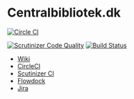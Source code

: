 # Centralbibliotek.dk

[![Circle CI](https://circleci.com/gh/reload/centralbibliotek.dk.png?style=badge&circle-token=e1cf6835a37ec8e07d8b0a1b7d73b87804ddb029)](https://circleci.com/gh/reload/centralbibliotek.dk)

[![Scrutinizer Code Quality](https://scrutinizer-ci.com/g/reload/centralbibliotek.dk/badges/quality-score.png?b=develop&s=2f09c00b4d72e59994400a55677d783cdae40006)](https://scrutinizer-ci.com/g/reload/centralbibliotek.dk/?branch=develop)
[![Build Status](https://scrutinizer-ci.com/g/reload/centralbibliotek.dk/badges/build.png?b=develop&s=0390f8a56847a8d85d895677d042929181ee21e0)](https://scrutinizer-ci.com/g/reload/centralbibliotek.dk/build-status/develop)

 * [Wiki](http://wiki.reload.dk/centralbibliotek.dk)
 * [CircleCI](https://circleci.com/gh/reload/centralbibliotek.dk)
 * [Scutinizer CI](https://scrutinizer-ci.com/g/reload/centralbibliotek.dk/)
 * [Flowdock](https://www.flowdock.com/app/reload/centralbibliotek-dk)
 * [Jira](https://reload.atlassian.net/browse/CBDK)

